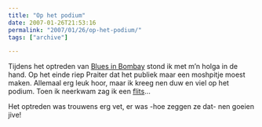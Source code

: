 ```yaml
---
title: "Op het podium"
date: 2007-01-26T21:53:16
permalink: "2007/01/26/op-het-podium/"
tags: ["archive"]

---
```

Tijdens het optreden van [Blues in Bombay](http://www.flickr.com/photos/simonvanherweghe/370106561/ "http://www.flickr.com/photos/simonvanherweghe/370106561/") stond ik met m’n holga in de hand. Op het einde riep Praiter dat het publiek maar een moshpitje moest maken. Allemaal erg leuk hoor, maar ik kreeg nen duw en viel op het podium. Toen ik neerkwam zag ik een [flits](http://www.flickr.com/photos/simonvanherweghe/370106625/ "http://www.flickr.com/photos/simonvanherweghe/370106625/")…

Het optreden was trouwens erg vet, er was -hoe zeggen ze dat- nen goeien jive!
